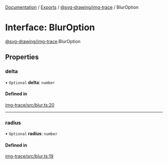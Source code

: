 [Documentation](../README.md) / [Exports](../modules.md) / [@svg-drawing/img-trace](../modules/svg_drawing_img_trace.md) / BlurOption

# Interface: BlurOption

[@svg-drawing/img-trace](../modules/svg_drawing_img_trace.md).BlurOption

## Properties

### delta

• `Optional` **delta**: `number`

#### Defined in

[img-trace/src/blur.ts:20](https://github.com/kmkzt/svg-drawing/blob/6dacb53/packages/img-trace/src/blur.ts#L20)

___

### radius

• `Optional` **radius**: `number`

#### Defined in

[img-trace/src/blur.ts:19](https://github.com/kmkzt/svg-drawing/blob/6dacb53/packages/img-trace/src/blur.ts#L19)

